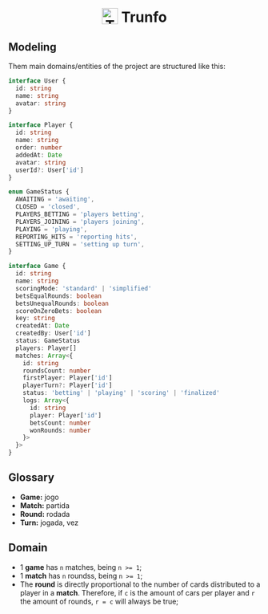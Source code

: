 <h1 title="Move.It" align="center">
  <img src="./public/favicon.ico" width="32px" alt="Trunfo" style="position: relative; top: 4px;" />
  Trunfo
</h1>

<!--
<p align="center">
  <a href="#trophy-lessons-learned">Lessons Learned</a>&nbsp;&nbsp;&nbsp;|&nbsp;&nbsp;&nbsp;
  <a href="#rocket-technologies--resources">Technologies</a>&nbsp;&nbsp;&nbsp;|&nbsp;&nbsp;&nbsp;
  <a href="#hammer-setting-up-the-environment">Environment Setup</a>&nbsp;&nbsp;&nbsp;|&nbsp;&nbsp;&nbsp;
  <a href="#zap-features-implementations">Features</a>
</p>

<p align="center">
  <img src="https://img.shields.io/static/v1?labelColor=000000&color=8257E5&label=created%20at&message=april%202021" alt="Creation Date" />

  <img src="https://img.shields.io/github/last-commit/juliolmuller/podcastr?label=updated%20at&labelColor=000000&color=8257E5" alt="Update Date" />

  <img src="https://img.shields.io/static/v1?labelColor=000000&color=8257E5&label=PRs&message=welcome" alt="Pull Requests Welcome" />

  <img src="https://img.shields.io/github/license/juliolmuller/podcastr?labelColor=000000&color=8257E5" alt="Project License" />
</p>
-->

## Modeling

Them main domains/entities of the project are structured like this:

```ts
interface User {
  id: string
  name: string
  avatar: string
}

interface Player {
  id: string
  name: string
  order: number
  addedAt: Date
  avatar: string
  userId?: User['id']
}

enum GameStatus {
  AWAITING = 'awaiting',
  CLOSED = 'closed',
  PLAYERS_BETTING = 'players betting',
  PLAYERS_JOINING = 'players joining',
  PLAYING = 'playing',
  REPORTING_HITS = 'reporting hits',
  SETTING_UP_TURN = 'setting up turn',
}

interface Game {
  id: string
  name: string
  scoringMode: 'standard' | 'simplified'
  betsEqualRounds: boolean
  betsUnequalRounds: boolean
  scoreOnZeroBets: boolean
  key: string
  createdAt: Date
  createdBy: User['id']
  status: GameStatus
  players: Player[]
  matches: Array<{
    id: string
    roundsCount: number
    firstPlayer: Player['id']
    playerTurn?: Player['id']
    status: 'betting' | 'playing' | 'scoring' | 'finalized'
    logs: Array<{
      id: string
      player: Player['id']
      betsCount: number
      wonRounds: number
    }>
  }>
}
```

## Glossary

- **Game:** jogo
- **Match:** partida
- **Round:** rodada
- **Turn:** jogada, vez

## Domain

- 1 **game** has `n` matches, being `n >= 1`;
- 1 **match** has `n` roundss, being `n >= 1`;
- The **round** is directly proportional to the number of cards distributed to a player in a **match**. Therefore, if `c` is the amount of cars per player and `r` the amount of rounds, `r = c` will always be true;
